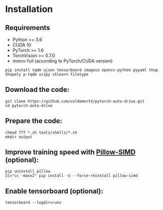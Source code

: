 # Installation

## Requirements

- Python >= 3.6
- CUDA 10
- PyTorch >= 1.6 
- TorchVision >= 0.7.0
- mmcv-full (according to PyTorch/CUDA version)

```
pip install tqdm ujson tensorboard imageio opencv-python pyyaml thop Shapely p-tqdm scipy sklearn filetype
```

## Download the code:
   
```
git clone https://github.com/voldemortX/pytorch-auto-drive.git
cd pytorch-auto-drive
```

## Prepare the code:

```
chmod 777 *.sh tools/shells/*.sh
mkdir output
```

## Improve training speed with [Pillow-SIMD](https://github.com/uploadcare/pillow-simd) (optional):

```
pip uninstall pillow
CC="cc -mavx2" pip install -U --force-reinstall pillow-simd
```

## Enable tensorboard (optional):

```
tensorboard --logdir=runs
```
